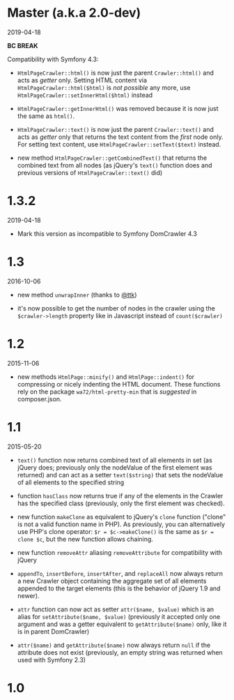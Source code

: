 Master (a.k.a 2.0-dev)
======================

2019-04-18

__BC BREAK__

Compatibility with Symfony 4.3:

- `HtmlPageCrawler::html()` is now just the parent `Crawler::html()` and acts as *getter* only.
  Setting HTML content via `HtmlPageCrawler::html($html)` is *not possible* any more,
  use `HtmlPageCrawler::setInnerHtml($html)` instead

- `HtmlPageCrawler::getInnerHtml()` was removed because it is now just the same as `html()`.

- `HtmlPageCrawler::text()` is now just the parent `Crawler::text()` and acts as *getter* only
  that returns the text content from the *first* node only. For setting text content, use `HtmlPageCrawler::setText($text)` instead.
    
- new method `HtmlPageCrawler::getCombinedText()` that returns the combined text from all nodes (as jQuery's `text()` function does and previous versions of `HtmlPageCrawler::text()` did)


1.3.2
=====

2019-04-18

- Mark this version as incompatible to Symfony DomCrawler 4.3


1.3
===

2016-10-06

- new method `unwrapInner` (thanks to [@ttk](https://github.com/ttk))

- it's now possible to get the number of nodes in the crawler using the
  `$crawler->length` property like in Javascript instead of `count($crawler)`


1.2
===

2015-11-06

- new methods `HtmlPage::minify()` and `HtmlPage::indent()` for compressing or nicely indenting the HTML document. These
  functions rely on the package `wa72/html-pretty-min` that is *suggested* in composer.json.

1.1
===

2015-05-20

- `text()` function now returns combined text of all elements in set (as jQuery does; previously only the nodeValue of 
  the first element was returned) and can act as a setter `text($string)` that sets the nodeValue of all elements to
  the specified string

- function `hasClass` now returns true if any of the elements in the Crawler has the specified class (previously,
  only the first element was checked). 

- new function `makeClone` as equivalent to jQuery's `clone` function ("clone" is not a valid function name in PHP).
  As previously, you can alternatively use PHP's clone operator: `$r = $c->makeClone()` is the same as `$r = clone $c`,
  but the new function allows chaining.

- new function `removeAttr` aliasing `removeAttribute` for compatibility with jQuery

- `appendTo`, `insertBefore`, `insertAfter`, and `replaceAll` now always return a new Crawler object containing
  the aggregate set of all elements appended to the target elements (this is the behavior of jQuery 1.9 and newer).
  
- `attr` function can now act as setter `attr($name, $value)` which is an alias for `setAttribute($name, $value)`
  (previously it accepted only one argument and was a getter equivalent to `getAttribute($name)` only, like it is
  in parent DomCrawler)
  
- `attr($name)` and `getAttribute($name)` now always return `null` if the attribute does not exist (previously, an empty
  string was returned when used with Symfony 2.3)

1.0
===
